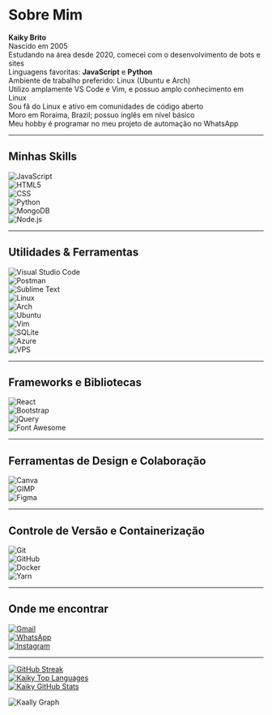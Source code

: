 # Sobre Mim

**Kaiky Brito**  
Nascido em 2005  
Estudando na área desde 2020, comecei com o desenvolvimento de bots e sites  
Linguagens favoritas: **JavaScript** e **Python**  
Ambiente de trabalho preferido: Linux (Ubuntu e Arch)  
Utilizo amplamente VS Code e Vim, e possuo amplo conhecimento em Linux  
Sou fã do Linux e ativo em comunidades de código aberto  
Moro em Roraima, Brazil; possuo inglês em nível básico  
Meu hobby é programar no meu projeto de automação no WhatsApp

---

## Minhas Skills

![JavaScript](https://img.shields.io/badge/-JavaScript-333333?style=flat&logo=javascript)  
![HTML5](https://img.shields.io/badge/-HTML5-333333?style=flat&logo=HTML5)  
![CSS](https://img.shields.io/badge/-CSS-333333?style=flat&logo=CSS3&logoColor=1572B6)  
![Python](https://img.shields.io/badge/-Python-333333?style=flat&logo=python)  
![MongoDB](https://img.shields.io/badge/-MongoDB-333333?style=flat&logo=mongodb)  
![Node.js](https://img.shields.io/badge/-Node.js-333333?style=flat&logo=node.js)

---

## Utilidades & Ferramentas

![Visual Studio Code](https://img.shields.io/badge/-Visual%20Studio%20Code-333333?style=flat&logo=visual-studio-code&logoColor=007ACC)  
![Postman](https://img.shields.io/badge/-Postman-333333?style=flat&logo=postman)  
![Sublime Text](https://img.shields.io/badge/-Sublime%20Text-333333?style=flat&logo=sublime-text&logoColor=FF9800)  
![Linux](https://img.shields.io/badge/Linux-FCC624?style=flat&logo=linux&logoColor=black)  
![Arch](https://img.shields.io/badge/Arch-1793D1?style=flat&logo=archlinux&logoColor=white)  
![Ubuntu](https://img.shields.io/badge/Ubuntu-E95420?style=flat&logo=ubuntu&logoColor=white)  
![Vim](https://img.shields.io/badge/Vim-019733?style=flat&logo=vim&logoColor=white)  
![SQLite](https://img.shields.io/badge/SQLite-07405E?style=flat&logo=sqlite&logoColor=white)  
![Azure](https://img.shields.io/badge/Azure-0078D4?style=flat&logo=microsoft-azure&logoColor=white)  
![VPS](https://img.shields.io/badge/VPS-000000?style=flat)

---

## Frameworks e Bibliotecas

![React](https://img.shields.io/badge/-React-333333?style=flat&logo=react)  
![Bootstrap](https://img.shields.io/badge/-Bootstrap-333333?style=flat&logo=bootstrap&logoColor=563D7C)  
![jQuery](https://img.shields.io/badge/-jQuery-333333?style=flat&logo=jquery&logoColor=0769AD)  
![Font Awesome](https://img.shields.io/badge/-Font%20Awesome-333333?style=flat&logo=font-awesome&logoColor=339AF0)

---

## Ferramentas de Design e Colaboração

![Canva](https://img.shields.io/badge/-Canva-333333?style=flat&logo=canva)  
![GIMP](https://img.shields.io/badge/-GIMP-333333?style=flat&logo=gimp&logoColor=5C5543)  
![Figma](https://img.shields.io/badge/-Figma-333333?style=flat&logo=figma&logoColor=007ACC)

---

## Controle de Versão e Containerização

![Git](https://img.shields.io/badge/-Git-333333?style=flat&logo=git)  
![GitHub](https://img.shields.io/badge/-GitHub-333333?style=flat&logo=github)  
![Docker](https://img.shields.io/badge/-Docker-333333?style=flat&logo=docker)  
![Yarn](https://img.shields.io/badge/-Yarn-333333?style=flat&logo=yarn&logoColor=2C8EBB)

---

## Onde me encontrar

[![Gmail](https://img.shields.io/badge/-kaikygomesribeiroof%40gmail.com-D14836?style=flat&logo=Gmail&logoColor=white)](mailto:kaikygomesribeiroof@gmail.com)  
[![WhatsApp](https://img.shields.io/badge/-+5595991264582-25D366?style=flat&logo=whatsapp&logoColor=white)](https://wa.me/5595991264582)  
[![Instagram](https://img.shields.io/badge/-kaikygr-E4405F?style=flat&logo=instagram&logoColor=white)](https://www.instagram.com/kaikygr/)

---

[![GitHub Streak](https://github-readme-streak-stats.herokuapp.com/?user=kaikygr&theme=radical&border=7F3FBF&background=0D1117)](https://github.com/kaikygr)  
[![Kaiky Top Languages](https://denvercoder1-github-readme-stats.vercel.app/api/top-langs/?username=kaikygr&langs_count=8&layout=compact&theme=react&border_color=7F3FBF&bg_color=0D1117&title_color=F85D7F&icon_color=F8D866)](https://github.com/kaikygr)  
[![Kaiky GitHub Stats](https://denvercoder1-github-readme-stats.vercel.app/api?username=kaikygr&show_icons=true&count_private=true&theme=react&border_color=7F3FBF&bg_color=0D1117&title_color=F85D7F&icon_color=F8D866)](https://github.com/kaikygr)

![Kaally Graph](https://github-readme-activity-graph.vercel.app/graph?username=kaikygr&custom_title=kaikygr%20GitHub%20Activity%20Graph&bg_color=0D1117&color=7F3FBF&line=7F3FBF&point=7F3FBF&area_color=FFFFFF&title_color=FFFFFF&area=true)
